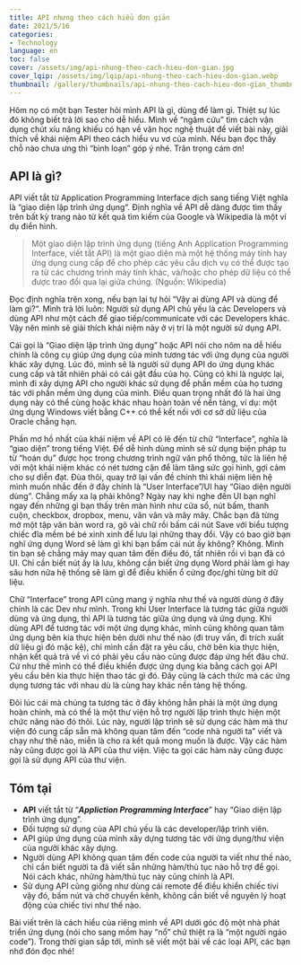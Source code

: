 ```yaml
---
title: API nhưng theo cách hiểu đơn giản
date: 2021/5/16
categories:
- Technology
language: en
toc: false
cover: /assets/img/api-nhung-theo-cach-hieu-don-gian.jpg
cover_lqip: /assets/img/lqip/api-nhung-theo-cach-hieu-don-gian.webp
thumbnail: /gallery/thumbnails/api-nhung-theo-cach-hieu-don-gian_thumbnail.jpg
---
```

Hôm nọ có một bạn Tester hỏi mình API là gì, dùng để làm gì. Thiệt sự lúc đó không biết trả lời sao cho dễ hiểu. Mình về “ngâm cứu” tìm cách vận dụng chút xíu năng khiếu có hạn về văn học nghệ thuật để viết bài này, giải thích về khái niệm API theo cách hiểu vu vơ của mình. Nếu bạn đọc thấy chỗ nào chưa ưng thì “bình loạn” góp ý nhé. Trân trọng cám ơn!

<!-- more -->
## API là gì?
API viết tắt từ Application Programming Interface dịch sang tiếng Việt nghĩa là “giao diện lập trình ứng dụng“. Định nghĩa về API dễ dàng được tìm thấy trên bất kỳ trang nào từ kết quả tìm kiếm của Google và Wikipedia là một ví dụ điển hình.

> Một giao diện lập trình ứng dụng (tiếng Anh Application Programming Interface, viết tắt API) là một giao diện mà một hệ thống máy tính hay ứng dụng cung cấp để cho phép các yêu cầu dịch vụ có thể được tạo ra từ các chương trình máy tính khác, và/hoặc cho phép dữ liệu có thể được trao đổi qua lại giữa chúng. (Nguồn: Wikipedia)

Đọc định nghĩa trên xong, nếu bạn lại tự hỏi “Vậy ai dùng API và dùng để làm gì?“. Mình trả lời luôn: Người sử dụng API chủ yếu là các Developers và dùng API như một cách để giao tiếp/communicate với các Developers khác. Vậy nên mình sẽ giải thích khái niệm này ở vị trí là một người sử dụng API.

Cái gọi là “Giao diện lập trình ứng dụng” hoặc API nói cho nôm na dễ hiểu chính là công cụ giúp ứng dụng của mình tương tác với ứng dụng của người khác xây dựng. Lúc đó, mình sẽ là người sử dụng API do ứng dụng khác cung cấp và tất nhiên phải có cái gật đầu của họ. Cũng có khi là ngược lại, mình đi xây dựng API cho người khác sử dụng để phần mềm của họ tương tác với phần mềm ứng dụng của mình. Điều quan trọng nhất đó là hai ứng dụng này có thể cùng hoặc khác nhau hoàn toàn về nền tảng, ví dụ: một ứng dụng Windows viết bằng C++ có thể kết nối với cơ sở dữ liệu của Oracle chẳng hạn.

Phần mơ hồ nhất của khái niệm về API có lẽ đến từ chữ “Interface”, nghĩa là “giao diện” trong tiếng Việt. Để dễ hình dùng mình sẽ sử dụng biện pháp tu từ “hoán dụ” được học trong chương trình ngữ văn phổ thông, tức là liên hệ với một khái niệm khác có nét tương cận để làm tăng sức gọi hình, gợi cảm cho sự diễn đạt. Đùa thôi, quay trở lại vấn đề chính thì khái niệm liên hệ mình muốn nhắc đến ở đây chính là “User Interface”/UI hay “Giao diện người dùng”. Chẳng mấy xa lạ phải không? Ngày nay khi nghe đến UI bạn nghĩ ngay đến những gì bạn thấy trên màn hình như cửa sổ, nút bấm, thanh cuộn, checkbox, dropbox, menu, vân vân và mây mây. Chắc bạn đã từng mở một tập văn bản word ra, gõ vài chữ rồi bấm cái nút Save với biểu tượng chiếc đĩa mềm bé bé xinh xinh để lưu lại những thay đổi. Vậy có bao giờ bạn nghĩ ứng dụng Word sẽ làm gì khi bạn bấm cái nút ấy không? Không. Mình tin bạn sẽ chẳng mảy may quan tâm đến điều đó, tất nhiên rồi vì bạn đã có UI. Chỉ cần biết nút ấy là lưu, không cần biết ứng dụng Word phải làm gì hay sâu hơn nữa hệ thống sẽ làm gì để điều khiển ổ cứng đọc/ghi từng bit dữ liệu.

Chữ “Interface” trong API cũng mang ý nghĩa như thế và người dùng ở đây chính là các Dev như mình. Trong khi User Interface là tương tác giữa người dùng và ứng dụng, thì API là tương tác giữa ứng dụng và ứng dụng. Khi dùng API để tương tác với một ứng dụng khác, mình cũng không quan tâm ứng dụng bên kia thực hiện bên dưới như thế nào (đi truy vấn, đi trích xuất dữ liệu gì đó mặc kệ), chỉ mình cần đặt ra yêu cầu, chờ bên kia thực hiện, nhận kết quả trả về vì có phải yêu cầu nào cũng được đáp ứng hết đâu chứ. Cứ như thế mình có thể điều khiển được ứng dụng kia bằng cách gọi API yêu cầu bên kia thực hiện thao tác gì đó. Đây cũng là cách thức mà các ứng dụng tương tác với nhau dù là cùng hay khác nền tảng hệ thống.

Đôi lúc cái mà chúng ta tương tác ở đây không hẳn phải là một ứng dụng hoàn chỉnh, mà có thể là một thư viện hỗ trợ người lập trình thực hiện một chức năng nào đó thôi. Lúc này, người lập trình sẽ sử dụng các hàm mà thư viện đó cung cấp sẵn mà không quan tâm đến “code nhà người ta” viết và chạy như thế nào, miễn là cho ra kết quả mong muốn là được. Vậy các hàm này cũng được gọi là API của thư viện. Việc ta gọi các hàm này cũng được gọi là sử dụng API của thư viện.

## Tóm tại
- **API** viết tắt từ “***Appliction Programming Interface***” hay “Giao diện lập trình ứng dụng”.
- Đối tượng sử dụng của API chủ yếu là các developer/lập trình viên.
- API giúp ứng dụng của mình xây dựng tương tác với ứng dụng/thư viện của người khác xây dựng.
- Người dùng API không quan tâm đến code của người ta viết như thế nào, chỉ cần biết người ta đã viết sẵn những hàm/thủ tục nào hỗ trợ để gọi. Nói cách khác, những hàm/thủ tục này cũng chính là API.
- Sử dụng API cũng giống như dùng cái remote để điều khiển chiếc tivi vậy đó, bấm nút và chờ chuyển kênh, không cần biết về nguyên lý hoạt động của chiếc tivi như thế nào. 

Bài viết trên là cách hiểu của riêng mình về API dưới góc độ một nhà phát triển ứng dụng (nói cho sang mồm hay “nổ” chứ thiệt ra là “một người ngáo code”). Trong thời gian sắp tới, mình sẽ viết một bài về các loại API, các bạn nhớ đón đọc nhé!
